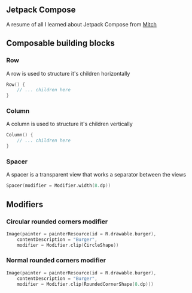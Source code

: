 ## Jetpack Compose

A resume of all I learned about Jetpack Compose from [Mitch](https://www.youtube.com/watch?v=zqHPE7Tib-c&list=PLgCYzUzKIBE_I0_tU5TvkfQpnmrP_9XV8&index=1)

## Composable building blocks

### Row

A row is used to structure it's children horizontally

```kotlin
Row() {
	// ... children here
}
```

### Column

A column is used to structure it's children vertically

```kotlin
Column() {
	// ... children here
}
```

### Spacer

A spacer is a transparent view that works a separator between the views

```kotlin
Spacer(modifier = Modifier.width(8.dp))
```

## Modifiers

### Circular rounded corners modifier

```kotlin
Image(painter = painterResource(id = R.drawable.burger),
	contentDescription = "Burger",
	modifier = Modifier.clip(CircleShape))
```

### Normal rounded corners modifier

```kotlin
Image(painter = painterResource(id = R.drawable.burger),
	contentDescription = "Burger",
	modifier = Modifier.clip(RoundedCornerShape(8.dp)))
```

```kotlin

```
